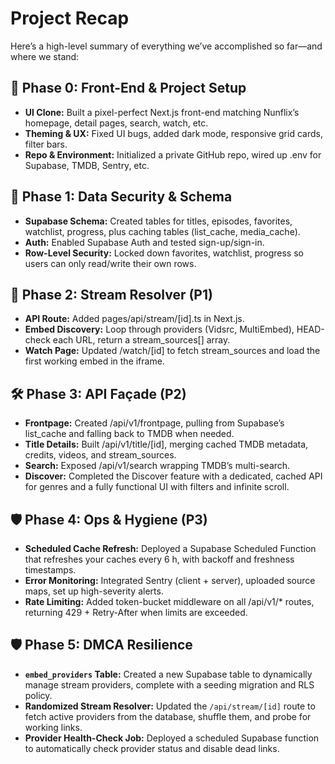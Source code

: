 # Project Recap

Here’s a high-level summary of everything we’ve accomplished so far—and where we stand:

## 🚀 Phase 0: Front-End & Project Setup
- **UI Clone:** Built a pixel-perfect Next.js front-end matching Nunflix’s homepage, detail pages, search, watch, etc.
- **Theming & UX:** Fixed UI bugs, added dark mode, responsive grid cards, filter bars.
- **Repo & Environment:** Initialized a private GitHub repo, wired up .env for Supabase, TMDB, Sentry, etc.

## 🔐 Phase 1: Data Security & Schema
- **Supabase Schema:** Created tables for titles, episodes, favorites, watchlist, progress, plus caching tables (list_cache, media_cache).
- **Auth:** Enabled Supabase Auth and tested sign-up/sign-in.
- **Row-Level Security:** Locked down favorites, watchlist, progress so users can only read/write their own rows.

## 🎥 Phase 2: Stream Resolver (P1)
- **API Route:** Added pages/api/stream/[id].ts in Next.js.
- **Embed Discovery:** Loop through providers (Vidsrc, MultiEmbed), HEAD-check each URL, return a stream_sources[] array.
- **Watch Page:** Updated /watch/[id] to fetch stream_sources and load the first working embed in the iframe.

## 🛠 Phase 3: API Façade (P2)
- **Frontpage:** Created /api/v1/frontpage, pulling from Supabase’s list_cache and falling back to TMDB when needed.
- **Title Details:** Built /api/v1/title/[id], merging cached TMDB metadata, credits, videos, and stream_sources.
- **Search:** Exposed /api/v1/search wrapping TMDB’s multi-search.
- **Discover:** Completed the Discover feature with a dedicated, cached API for genres and a fully functional UI with filters and infinite scroll.

## 🛡 Phase 4: Ops & Hygiene (P3)
- **Scheduled Cache Refresh:** Deployed a Supabase Scheduled Function that refreshes your caches every 6 h, with backoff and freshness timestamps.
- **Error Monitoring:** Integrated Sentry (client + server), uploaded source maps, set up high-severity alerts.
- **Rate Limiting:** Added token-bucket middleware on all /api/v1/* routes, returning 429 + Retry-After when limits are exceeded.

## 🛡️ Phase 5: DMCA Resilience
- **`embed_providers` Table:** Created a new Supabase table to dynamically manage stream providers, complete with a seeding migration and RLS policy.
- **Randomized Stream Resolver:** Updated the `/api/stream/[id]` route to fetch active providers from the database, shuffle them, and probe for working links.
- **Provider Health-Check Job:** Deployed a scheduled Supabase function to automatically check provider status and disable dead links.